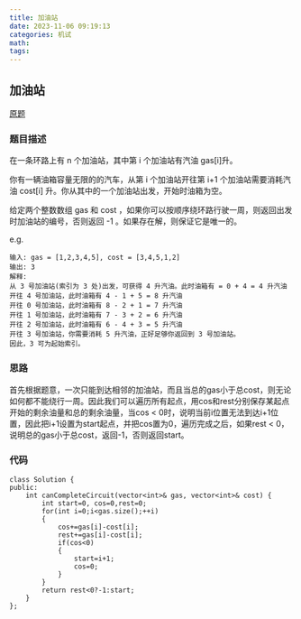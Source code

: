 ```yaml
---
title: 加油站
date: 2023-11-06 09:19:13
categories: 机试
math:
tags:
---
```

## 加油站
 [原题](https://leetcode.cn/problems/gas-station/description/?envType=study-plan-v2&envId=top-interview-150)

### 题目描述
在一条环路上有 n 个加油站，其中第 i 个加油站有汽油 gas[i]升。

你有一辆油箱容量无限的的汽车，从第 i 个加油站开往第 i+1 个加油站需要消耗汽油 cost[i] 升。你从其中的一个加油站出发，开始时油箱为空。

给定两个整数数组 gas 和 cost ，如果你可以按顺序绕环路行驶一周，则返回出发时加油站的编号，否则返回 -1 。如果存在解，则保证它是唯一的。

e.g.
```
输入: gas = [1,2,3,4,5], cost = [3,4,5,1,2]
输出: 3
解释:
从 3 号加油站(索引为 3 处)出发，可获得 4 升汽油。此时油箱有 = 0 + 4 = 4 升汽油
开往 4 号加油站，此时油箱有 4 - 1 + 5 = 8 升汽油
开往 0 号加油站，此时油箱有 8 - 2 + 1 = 7 升汽油
开往 1 号加油站，此时油箱有 7 - 3 + 2 = 6 升汽油
开往 2 号加油站，此时油箱有 6 - 4 + 3 = 5 升汽油
开往 3 号加油站，你需要消耗 5 升汽油，正好足够你返回到 3 号加油站。
因此，3 可为起始索引。
```
### 思路
首先根据题意，一次只能到达相邻的加油站，而且当总的gas小于总cost，则无论如何都不能绕行一周。因此我们可以遍历所有起点，用cos和rest分别保存某起点开始的剩余油量和总的剩余油量，当cos < 0时，说明当前i位置无法到达i+1位置，因此把i+1设置为start起点，并把cos置为0，遍历完成之后，如果rest < 0，说明总的gas小于总cost，返回-1，否则返回start。
### 代码
```
class Solution {
public:
    int canCompleteCircuit(vector<int>& gas, vector<int>& cost) {
        int start=0, cos=0,rest=0;
        for(int i=0;i<gas.size();++i)
        {
            cos+=gas[i]-cost[i];
            rest+=gas[i]-cost[i];
            if(cos<0)
            {
                start=i+1;
                cos=0;
            }
        }
        return rest<0?-1:start;
    }
};
```